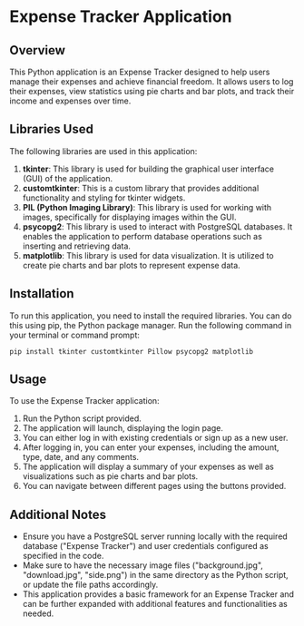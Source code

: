 # Expense Tracker Application

## Overview

This Python application is an Expense Tracker designed to help users manage their expenses and achieve financial freedom. It allows users to log their expenses, view statistics using pie charts and bar plots, and track their income and expenses over time.

## Libraries Used

The following libraries are used in this application:

1. **tkinter**: This library is used for building the graphical user interface (GUI) of the application.
2. **customtkinter**: This is a custom library that provides additional functionality and styling for tkinter widgets.
3. **PIL (Python Imaging Library)**: This library is used for working with images, specifically for displaying images within the GUI.
4. **psycopg2**: This library is used to interact with PostgreSQL databases. It enables the application to perform database operations such as inserting and retrieving data.
5. **matplotlib**: This library is used for data visualization. It is utilized to create pie charts and bar plots to represent expense data.

## Installation

To run this application, you need to install the required libraries. You can do this using pip, the Python package manager. Run the following command in your terminal or command prompt:

 `pip install tkinter customtkinter Pillow psycopg2 matplotlib`

## Usage

To use the Expense Tracker application:

1. Run the Python script provided.
2. The application will launch, displaying the login page.
3. You can either log in with existing credentials or sign up as a new user.
4. After logging in, you can enter your expenses, including the amount, type, date, and any comments.
5. The application will display a summary of your expenses as well as visualizations such as pie charts and bar plots.
6. You can navigate between different pages using the buttons provided.

## Additional Notes

- Ensure you have a PostgreSQL server running locally with the required database ("Expense Tracker") and user credentials configured as specified in the code.
- Make sure to have the necessary image files ("background.jpg", "download.jpg", "side.png") in the same directory as the Python script, or update the file paths accordingly.
- This application provides a basic framework for an Expense Tracker and can be further expanded with additional features and functionalities as needed.
